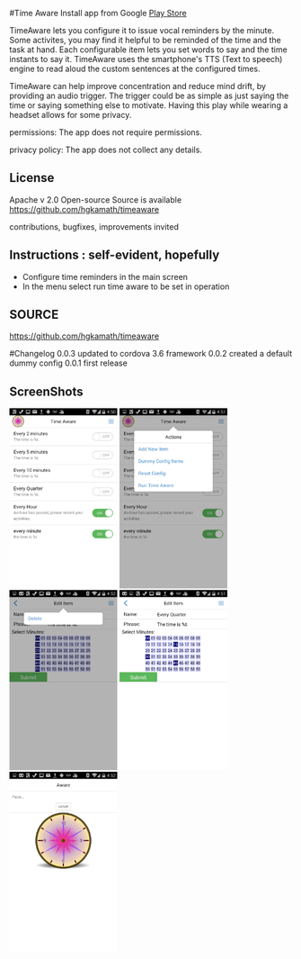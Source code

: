 

#Time Aware
Install app from Google [Play Store](https://play.google.com/store/apps/details?id=com.ganasoft.timeaware)

TimeAware lets you configure it to issue vocal reminders by the minute. Some activites, you may find it helpful to be reminded of the time and the task at hand. Each configurable item lets you set words to say and the time instants to say it. TimeAware uses the smartphone's TTS (Text to speech) engine to read aloud the custom sentences at the configured times. 

TimeAware can help improve concentration and reduce mind drift, by providing an audio trigger.  The trigger could be as simple as just saying the time or saying something else to motivate. Having this play while wearing a headset allows for some privacy. 

permissions: The app does not require permissions.

privacy policy: The app does not collect any details.

## License
Apache v 2.0 
Open-source
Source is available
https://github.com/hgkamath/timeaware 

contributions, bugfixes, improvements invited


## Instructions : self-evident, hopefully
* Configure time reminders in the main screen
* In the menu select run time aware to be set in operation 

## SOURCE
https://github.com/hgkamath/timeaware

#Changelog
0.0.3 updated to cordova 3.6 framework
0.0.2 created a default dummy config
0.0.1 first release

## ScreenShots
<img width="192" height="320" src="images/Screenshot_2014-08-05-04-50-42.png" alt="Home Screen"></img>
<img width="192" height="320" src="images/Screenshot_2014-08-05-04-51-01.png" alt="Home Screen menu"></img>
<img width="192" height="320" src="images/Screenshot_2014-08-05-04-52-03.png" alt="Item Edit menu"></img>
<img width="192" height="320" src="images/Screenshot_2014-08-05-04-51-39.png" alt="Item Edit"></img>
<img width="192" height="320" src="images/Screenshot_2014-08-05-04-52-24.png" alt="Time Aware Run Screen"></img>

